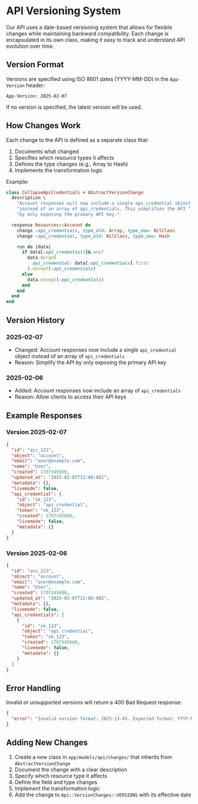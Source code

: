 # API Versioning System

Our API uses a date-based versioning system that allows for flexible changes while maintaining backward compatibility. Each change is encapsulated in its own class, making it easy to track and understand API evolution over time.

## Version Format

Versions are specified using ISO 8601 dates (YYYY-MM-DD) in the `App-Version` header:

```
App-Version: 2025-02-07
```

If no version is specified, the latest version will be used.

## How Changes Work

Each change to the API is defined as a separate class that:

1. Documents what changed
2. Specifies which resource types it affects
3. Defines the type changes (e.g., Array to Hash)
4. Implements the transformation logic

Example:

```ruby
class CollapseApiCredentials < AbstractVersionChange
  description \
    "Account responses will now include a single api_credential object " \
    "instead of an array of api_credentials. This simplifies the API " \
    "by only exposing the primary API key."

  response Resources::Account do
    change :api_credentials, type_old: Array, type_new: NilClass
    change :api_credential, type_old: NilClass, type_new: Hash

    run do |data|
      if data[:api_credentials]&.any?
        data.merge(
          api_credential: data[:api_credentials].first
        ).except(:api_credentials)
      else
        data.except(:api_credentials)
      end
    end
  end
end
```

## Version History

### 2025-02-07

- Changed: Account responses now include a single `api_credential` object instead of an array of `api_credentials`
- Reason: Simplify the API by only exposing the primary API key

### 2025-02-06

- Added: Account responses now include an array of `api_credentials`
- Reason: Allow clients to access their API keys

## Example Responses

### Version 2025-02-07

```json
{
  "id": "acc_123",
  "object": "account",
  "email": "user@example.com",
  "name": "User",
  "created": 1707345600,
  "updated_at": "2025-02-07T12:00:00Z",
  "metadata": {},
  "livemode": false,
  "api_credential": {
    "id": "sk_123",
    "object": "api_credential",
    "token": "sk_123",
    "created": 1707345600,
    "livemode": false,
    "metadata": {}
  }
}
```

### Version 2025-02-06

```json
{
  "id": "acc_123",
  "object": "account",
  "email": "user@example.com",
  "name": "User",
  "created": 1707345600,
  "updated_at": "2025-02-07T12:00:00Z",
  "metadata": {},
  "livemode": false,
  "api_credentials": [
    {
      "id": "sk_123",
      "object": "api_credential",
      "token": "sk_123",
      "created": 1707345600,
      "livemode": false,
      "metadata": {}
    }
  ]
}
```

## Error Handling

Invalid or unsupported versions will return a 400 Bad Request response:

```json
{
  "error": "Invalid version format: 2025-13-45. Expected format: YYYY-MM-DD"
}
```

## Adding New Changes

1. Create a new class in `app/models/api/changes/` that inherits from `AbstractVersionChange`
2. Document the change with a clear description
3. Specify which resource type it affects
4. Define the field and type changes
5. Implement the transformation logic
6. Add the change to `Api::VersionChanges::VERSIONS` with its effective date
